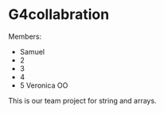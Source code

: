 # G4collabration

Members:
- Samuel
- 2
- 3
- 4
- 5 Veronica OO

This is our team project for string and arrays.